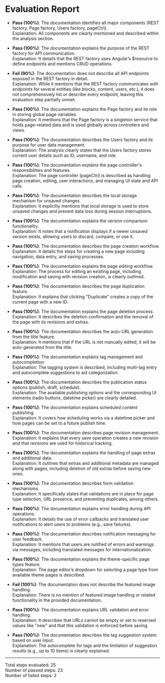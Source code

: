 # Evaluation Report

- **Pass (100%)**: The documentation identifies all major components (REST factory, Page factory, Users factory, pageCtrl).  
  Explanation: All components are clearly mentioned and described within the analysis section.

- **Pass (100%)**: The documentation explains the purpose of the REST factory for API communication.  
  Explanation: It details that the REST factory uses Angular’s $resource to define endpoints and mentions CRUD operations.

- **Fail (90%)**: The documentation does not describe all API endpoints exposed in the REST factory in detail.  
  Explanation: While it mentions that the REST factory communicates with endpoints for several entities (like blocks, content, users, etc.), it does not comprehensively list or describe every endpoint, leaving this evaluation step partially unmet.

- **Pass (100%)**: The documentation explains the Page factory and its role in storing global page variables.  
  Explanation: It mentions that the Page factory is a singleton service that holds page-related data and is used globally across controllers and views.

- **Pass (100%)**: The documentation describes the Users factory and its purpose for user data management.  
  Explanation: The analysis clearly states that the Users factory stores current user details such as ID, username, and role.

- **Pass (100%)**: The documentation explains the page controller's responsibilities and features.  
  Explanation: The page controller (pageCtrl) is described as handling page creation, editing, user interactions, and managing UI state and API calls.

- **Pass (100%)**: The documentation describes the local storage mechanism for unsaved changes.  
  Explanation: It explicitly mentions that local storage is used to store unsaved changes and prevent data loss during session interruptions.

- **Pass (100%)**: The documentation explains the version comparison functionality.  
  Explanation: It notes that a notification displays if a newer unsaved version exists, allowing users to discard, compare, or use it.

- **Pass (100%)**: The documentation describes the page creation workflow.  
  Explanation: It details the steps for creating a new page including navigation, data entry, and saving processes.

- **Pass (100%)**: The documentation explains the page editing workflow.  
  Explanation: The process for editing an existing page, including modification and saving with revision creation, is clearly outlined.

- **Pass (100%)**: The documentation describes the page duplication feature.  
  Explanation: It explains that clicking "Duplicate" creates a copy of the current page with a new ID.

- **Pass (100%)**: The documentation explains the page deletion process.  
  Explanation: It describes the deletion confirmation and the removal of the page with its revisions and extras.

- **Pass (100%)**: The documentation describes the auto-URL generation from the title feature.  
  Explanation: It mentions that if the URL is not manually edited, it will be auto-generated from the title.

- **Pass (100%)**: The documentation explains tag management and autocompletion.  
  Explanation: The tagging system is described, including multi-tag entry and autocomplete suggestions to aid categorization.

- **Pass (100%)**: The documentation describes the publication status options (publish, draft, schedule).  
  Explanation: The available publishing options and the corresponding UI elements (radio buttons, datetime picker) are clearly detailed.

- **Pass (100%)**: The documentation explains scheduled content publishing.  
  Explanation: It covers how scheduling works via a datetime picker and how pages can be set to a future publish time.

- **Pass (100%)**: The documentation describes page revision management.  
  Explanation: It explains that every save operation creates a new revision and that revisions are used for historical tracking.

- **Pass (100%)**: The documentation explains the handling of page extras and additional data.  
  Explanation: It outlines that extras and additional metadata are managed along with pages, including deletion of old extras before saving new ones.

- **Pass (100%)**: The documentation describes form validation mechanisms.  
  Explanation: It specifically states that validations are in place for page type selection, URL presence, and preventing duplicates, among others.

- **Pass (100%)**: The documentation explains error handling during API operations.  
  Explanation: It details the use of error callbacks and translated user notifications to alert users to problems (e.g., save failures).

- **Pass (100%)**: The documentation describes notification messaging for user feedback.  
  Explanation: It mentions that users are notified of errors and warnings via messages, including translated messages for internationalization.

- **Pass (100%)**: The documentation explains the theme-specific page types feature.  
  Explanation: The page editor’s dropdown for selecting a page type from available theme pages is described.

- **Fail (100%)**: The documentation does not describe the featured image handling.  
  Explanation: There is no mention of featured image handling or related functionality in the provided documentation.

- **Pass (100%)**: The documentation explains URL validation and error handling.  
  Explanation: It describes that URLs cannot be empty or set to reserved values like "new" and that this validation is enforced before saving.

- **Pass (100%)**: The documentation describes the tag suggestion system based on user input.  
  Explanation: The autocomplete for tags and the limitation of suggestion results (e.g., up to 10 items) is clearly explained.

---

Total steps evaluated: 25  
Number of passed steps: 23  
Number of failed steps: 2